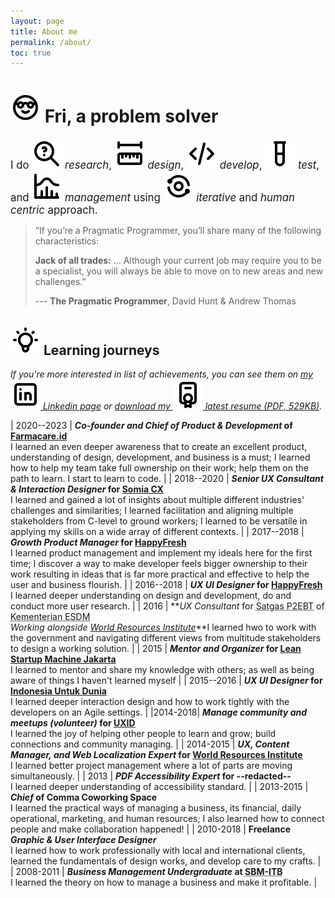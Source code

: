 ```yaml
---
layout: page
title: About me
permalink: /about/
toc: true
---
```


# <img src='/assets/icons/about.svg' alt='' class="icon"/>&nbsp;<span class='jump-effect'>**Fri**</span>, a problem solver

<big>I do <img src='/assets/icons/research.svg' alt='' class="icon"/>&nbsp;*research*, <img src='/assets/icons/design.svg' alt='' class="icon"/>&nbsp;*design*, <img src='/assets/icons/code.svg' alt='' class="icon"/>&nbsp;*develop*, <img src='/assets/icons/test.svg' alt='' class="icon"/>&nbsp;*test*, and <img src='/assets/icons/track.svg' alt='' class="icon"/>&nbsp;*management* using <img src='/assets/icons/iterative.svg' alt='' class="icon"/>&nbsp;*iterative* and *human centric* approach.</big>

> “If you’re a Pragmatic Programmer, you’ll share many of the following characteristics:
> 
> **Jack of all trades:**
> … Although your current job may require you to be a specialist, you will always be able to move on to new areas and new challenges.”
> 
> <span class='source' alt='source'>--- **The Pragmatic Programmer**, David Hunt & Andrew Thomas</span>

## <img src='/assets/icons/learnings.svg' alt='' class="icon"/>&nbsp;Learning journeys

_If you're more interested in list of achievements, you can see them on [my <img src="/assets/social-media/linkedin.svg" class="icon"/>&nbsp;Linkedin page][linkedin] or [download my <img src="/assets/icons/resume.svg" class="icon"/>&nbsp;latest resume (PDF, 529KB)](/assets/docs/Fri%20Rasyidi%20-%20Resume.pdf)._

| 2020--2023 | **_Co-founder and Chief of Product & Development_ of [Farmacare.id][farmacare]**<br/>I learned an even deeper awareness that to create an excellent product, understanding of design, development, and business is a must; I learned how to help my team take full ownership on their work; help them on the path to learn. I start to learn to code. |
| 2018--2020 | **_Senior UX Consultant & Interaction Designer_ for [Somia CX][Somia]**<br/>I learned and gained a lot of insights about multiple different industries' challenges and similarities; I learned facilitation and aligning multiple stakeholders from C-level to ground workers; I learned to be versatile in applying my skills on a wide array of different contexts. |
| 2017--2018 | **_Growth Product Manager_ for [HappyFresh][happyfresh]**<br/>I learned product management and implement my ideals here for the first time; I discover a way to make developer feels bigger ownership to their work resulting in ideas that is far more practical and effective to help the user and business flourish. |
| 2016--2018 | **_UX UI Designer_ for [HappyFresh][happyfresh]**<br/>I learned deeper understanding on design and development, do and conduct more user research. |
| 2016 | **_UX Consultant_ for <abbr title="Special Task Force for Acceleration of Renewable Energy Development">Satgas P2EBT</abbr> of <abbr title="Ministry of Energy and Mineral Resources">Kementerian ESDM</abbr><br/>_Working alongside [World Resources Institute][wri]_**I learned hwo to work with the government and navigating different views from multitude stakeholders to design a working solution. |
| 2015 | **_Mentor and Organizer_ for [Lean Startup Machine Jakarta](https://www.leanstartupmachine.com/cities/jakarta)**<br/>I learned to mentor and share my knowledge with others; as well as being aware of things I haven't learned myself |
| 2015--2016 | **_UX UI Designer_ for [Indonesia Untuk Dunia](Happy5)**<br/>I learned deeper interaction design and how to work tightly with the developers on an Agile settings. |
|2014-2018| **_Manage community and meetups (volunteer)_ for [UXID][uxid]**<br/>I learned the joy of helping other people to learn and grow; build connections and community managing. |
| 2014-2015 | **_UX, Content Manager, and Web Localization Expert_ for [World Resources Institute][wri]**<br/>I learned better project management where a lot of parts are moving simultaneously. |
| 2013 | **_PDF Accessibility Expert_ for --redacted--**<br/>I learned deeper understanding of accessibility standard. |
| 2013-2015 | **_Chief_ of Comma Coworking Space**<br/>I learned the practical ways of managing a business, its financial, daily operational, marketing, and human resources; I also learned how to connect people and make collaboration happened! |
| 2010-2018 | **Freelance _Graphic & User Interface Designer_**<br/>I learned how to work professionally with local and international clients, learned the fundamentals of design works, and develop care to my crafts. |
| 2008-2011 | **_Business Management Undergraduate_ at <abbr title="School of Business Management of Institute Teknologi Bandung">SBM-ITB</abbr>**<br/>I learned the theory on how to manage a business and make it profitable. |

[Farmacare]: https://www.farmacare.id
[Somia]: https://www.somiacx.com
[HappyFresh]: https://www.happyfresh.com
[UXID]: https://www.uxid.org
[Happy5]: https://www.happy5.co
[WRI]: http://wri-indonesia.org
[Linkedin]: https://linkedin.com/in/frirasyidi
[Fri Rasyidi]: https://frirasyidi.com
